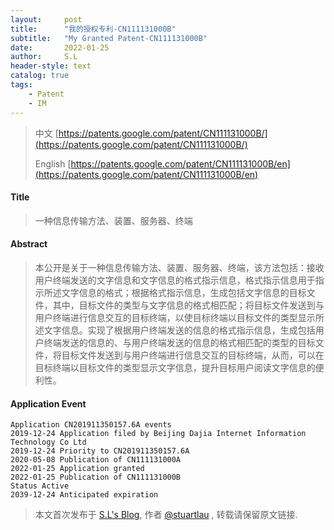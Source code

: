 ```yaml
---
layout:     post
title:      "我的授权专利-CN111131000B"
subtitle:   "My Granted Patent-CN111131000B"
date:       2022-01-25
author:     S.L
header-style: text
catalog: true
tags:
    - Patent
    - IM
---
```

> 中文 [https://patents.google.com/patent/CN111131000B/](https://patents.google.com/patent/CN111131000B/)
>
> English [https://patents.google.com/patent/CN111131000B/en](https://patents.google.com/patent/CN111131000B/en)

#### Title
> 一种信息传输方法、装置、服务器、终端





















#### Abstract
> 本公开是关于一种信息传输方法、装置、服务器、终端，该方法包括：接收用户终端发送的文字信息和文字信息的格式指示信息，格式指示信息用于指示所述文字信息的格式；根据格式指示信息，生成包括文字信息的目标文件，其中，目标文件的类型与文字信息的格式相匹配；将目标文件发送到与用户终端进行信息交互的目标终端，以使目标终端以目标文件的类型显示所述文字信息。实现了根据用户终端发送的信息的格式指示信息，生成包括用户终端发送的信息的、与用户终端发送的信息的格式相匹配的类型的目标文件，将目标文件发送到与用户终端进行信息交互的目标终端，从而，可以在目标终端以目标文件的类型显示文字信息，提升目标用户阅读文字信息的便利性。





















#### Application Event
```
Application CN201911350157.6A events 
2019-12-24 Application filed by Beijing Dajia Internet Information Technology Co Ltd
2019-12-24 Priority to CN201911350157.6A
2020-05-08 Publication of CN111131000A
2022-01-25 Application granted
2022-01-25 Publication of CN111131000B
Status Active
2039-12-24 Anticipated expiration
```
> 本文首次发布于 [S.L's Blog](http://elsef.com), 作者 [@stuartlau](http://github.com/stuartlau) ,
转载请保留原文链接.
